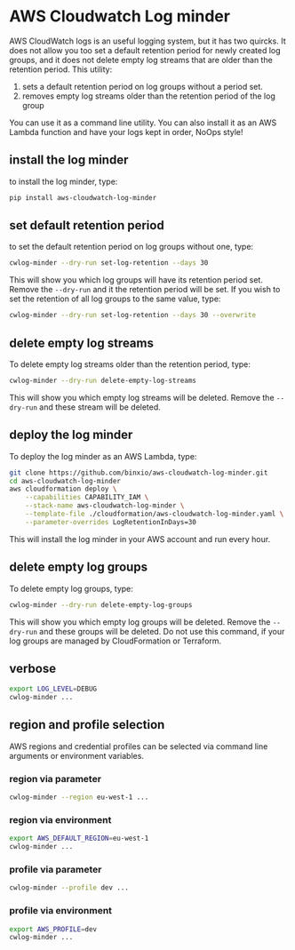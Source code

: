 # AWS Cloudwatch Log minder
AWS CloudWatch logs is an useful logging system, but it has two quircks. It does not allow you too set a default
retention period for newly created log groups, and it does not delete empty log streams that are older than
the retention period. This utility:

1. sets a default retention period on log groups without a period set.
1. removes empty log streams older than the retention period of the log group

You can use it as a command line utility. You can also install it as an AWS Lambda function and have your
logs kept in order, NoOps style!

## install the log minder
to install the log minder, type:

```sh
pip install aws-cloudwatch-log-minder
```

## set default retention period
to set the default retention period on log groups without one, type:
```sh
cwlog-minder --dry-run set-log-retention --days 30
```
This will show you which log groups will have its retention period set. Remove the `--dry-run` and
it the retention period will be set. If you wish to set the retention of all log groups to the same
value, type:
```sh
cwlog-minder --dry-run set-log-retention --days 30 --overwrite
```

## delete empty log streams
To delete empty log streams older than the retention period, type:
```sh
cwlog-minder --dry-run delete-empty-log-streams
```
This will show you which empty log streams will be deleted. Remove the `--dry-run` and
these stream will be deleted.


## deploy the log minder
To deploy the log minder as an AWS Lambda, type:

```sh
git clone https://github.com/binxio/aws-cloudwatch-log-minder.git
cd aws-cloudwatch-log-minder
aws cloudformation deploy \
	--capabilities CAPABILITY_IAM \
	--stack-name aws-cloudwatch-log-minder \
	--template-file ./cloudformation/aws-cloudwatch-log-minder.yaml \
	--parameter-overrides LogRetentionInDays=30
```
This will install the log minder in your AWS account and run every hour.

## delete empty log groups
To delete empty log groups, type:
```sh
cwlog-minder --dry-run delete-empty-log-groups
```
This will show you which empty log groups will be deleted. Remove the `--dry-run` and
these groups will be deleted. Do not use this command, if your log groups are
managed by CloudFormation or Terraform.

## verbose

```sh
export LOG_LEVEL=DEBUG
cwlog-minder ...
```

## region and profile selection
AWS regions and credential profiles can be selected via command line
arguments or environment variables.

### region via parameter
```sh
cwlog-minder --region eu-west-1 ...
```

### region via environment
```sh
export AWS_DEFAULT_REGION=eu-west-1
cwlog-minder ...
```

### profile via parameter
```sh
cwlog-minder --profile dev ...
```

### profile via environment

```sh
export AWS_PROFILE=dev
cwlog-minder ...
```
